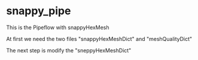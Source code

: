 # snappy_pipe
This is the Pipeflow with snappyHexMesh

At first we need the two files "snappyHexMeshDict" and "meshQualityDict"

The next step is modify the "sneppyHexMeshDict"
